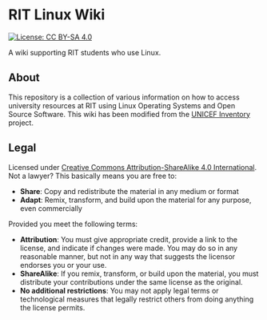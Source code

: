 RIT Linux Wiki
================================================

[![License: CC BY-SA 4.0](https://img.shields.io/badge/License-CC%20BY--SA%204.0-lightgrey.svg)](https://creativecommons.org/licenses/by-sa/4.0)
<!-- [![Build Status](https://circleci.com/gh/MoralCode/rit-linux-wiki/tree/main.svg?style=shield)](https://app.circleci.com/pipelines/github/MoralCode/rit-linux-wiki?branch=main) -->

A wiki supporting RIT students who use Linux.


## About

This repository is a collection of various information on how to access university resources at RIT using Linux Operating Systems and Open Source Software.
This wiki has been modified from the [UNICEF Inventory](https://github.com/MoralCode/rit-linux-wiki) project.


## Legal

Licensed under [Creative Commons Attribution-ShareAlike 4.0 International](https://creativecommons.org/licenses/by-sa/4.0).
Not a lawyer?
This basically means you are free to:

* **Share**:
  Copy and redistribute the material in any medium or format
* **Adapt**:
  Remix, transform, and build upon the material for any purpose, even commercially

Provided you meet the following terms:

* **Attribution**:
  You must give appropriate credit, provide a link to the license, and indicate if changes were made.
  You may do so in any reasonable manner, but not in any way that suggests the licensor endorses you or your use.
* **ShareAlike**:
  If you remix, transform, or build upon the material, you must distribute your contributions under the same license as the original.
* **No additional restrictions**:
  You may not apply legal terms or technological measures that legally restrict others from doing anything the license permits.
